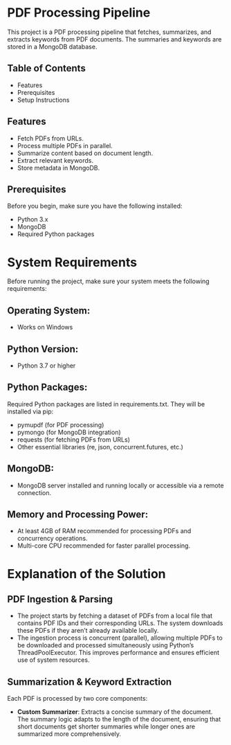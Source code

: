 # PDF Processing Pipeline
This project is a PDF processing pipeline that fetches, summarizes, and extracts keywords from PDF documents. The summaries and keywords are stored in a MongoDB database.
## Table of Contents
* Features
* Prerequisites
* Setup Instructions
  
## Features
* Fetch PDFs from URLs.
* Process multiple PDFs in parallel.
* Summarize content based on document length.
* Extract relevant keywords.
* Store metadata in MongoDB.

## Prerequisites
Before you begin, make sure you have the following installed:
* Python 3.x
* MongoDB
* Required Python packages

# System Requirements
Before running the project, make sure your system meets the following requirements:
## Operating System:
* Works on Windows
## Python Version:
* Python 3.7 or higher
## Python Packages:
Required Python packages are listed in requirements.txt. They will be installed via pip:
* pymupdf (for PDF processing)
* pymongo (for MongoDB integration)
* requests (for fetching PDFs from URLs)
* Other essential libraries (re, json, concurrent.futures, etc.)
## MongoDB:
* MongoDB server installed and running locally or accessible via a remote connection.
## Memory and Processing Power:
* At least 4GB of RAM recommended for processing PDFs and concurrency operations.
* Multi-core CPU recommended for faster parallel processing.


# Explanation of the Solution
## PDF Ingestion & Parsing
* The project starts by fetching a dataset of PDFs from a local file that contains PDF IDs and their corresponding URLs. The system downloads these PDFs if they aren’t already available locally.
* The ingestion process is concurrent (parallel), allowing multiple PDFs to be downloaded and processed simultaneously using Python’s ThreadPoolExecutor. This improves performance and ensures efficient use of system resources.
## Summarization & Keyword Extraction
Each PDF is processed by two core components:
* **Custom Summarizer**: Extracts a concise summary of the document. The summary logic adapts to the length of the document, ensuring that short documents get shorter summaries while longer ones are summarized more comprehensively.
